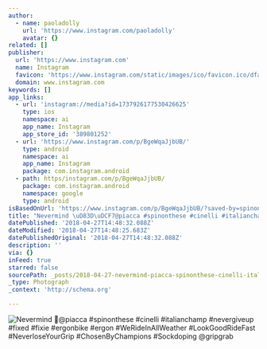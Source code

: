 ```yaml
---
author:
  - name: paoladolly
    url: 'https://www.instagram.com/paoladolly'
    avatar: {}
related: []
publisher:
  url: 'https://www.instagram.com'
  name: Instagram
  favicon: 'https://www.instagram.com/static/images/ico/favicon.ico/dfa85bb1fd63.ico'
  domain: www.instagram.com
keywords: []
app_links:
  - url: 'instagram://media?id=1737926177530426625'
    type: ios
    namespace: ai
    app_name: Instagram
    app_store_id: '389801252'
  - url: 'https://www.instagram.com/p/BgeWqaJjbUB/'
    type: android
    namespace: ai
    app_name: Instagram
    package: com.instagram.android
  - path: https/instagram.com/p/BgeWqaJjbUB/
    package: com.instagram.android
    namespace: google
    type: android
isBasedOnUrl: 'https://www.instagram.com/p/BgeWqaJjbUB/?saved-by=spinonthese'
title: "Nevermind \uD83D\uDCF7@piacca #spinonthese #cinelli #italianchamp #nevergiveup #fixed #fixie #ergonbike #ergon #WeRideInAllWeather #LookGoodRideFast #NeverloseYourGrip #ChosenByChampions #Sockdoping @gripgrab"
datePublished: '2018-04-27T14:48:32.088Z'
dateModified: '2018-04-27T14:48:25.683Z'
datePublishedOriginal: '2018-04-27T14:48:32.088Z'
description: ''
via: {}
inFeed: true
starred: false
sourcePath: _posts/2018-04-27-nevermind-piacca-spinonthese-cinelli-italianchamp-nev.md
_type: Photograph
_context: 'http://schema.org'

---
```

![Nevermind @piacca #spinonthese #cinelli #italianchamp #nevergiveup #fixed #fixie #ergonbike #ergon #WeRideInAllWeather #LookGoodRideFast #NeverloseYourGrip #ChosenByChampions #Sockdoping @gripgrab](https://scontent-iad3-1.cdninstagram.com/vp/e573fc71e5b57d84a68ca370a17ed776/5B79DBF5/t51.2885-15/e35/29094565_815494221969700_7187267993330515968_n.jpg)